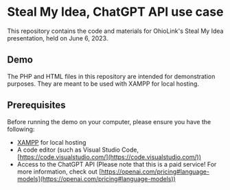 # Steal My Idea, ChatGPT API use case

This repository contains the code and materials for OhioLink's Steal My Idea presentation, held on June 6, 2023.

## Demo

The PHP and HTML files in this repository are intended for demonstration purposes. They are meant to be used with XAMPP for local hosting.

## Prerequisites

Before running the demo on your computer, please ensure you have the following:

- [XAMPP](https://www.apachefriends.org/) for local hosting
- A code editor (such as Visual Studio Code, [https://code.visualstudio.com/](https://code.visualstudio.com/))
- Access to the ChatGPT API (Please note that this is a paid service! For more information, check out [https://openai.com/pricing#language-models](https://openai.com/pricing#language-models))


